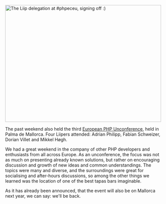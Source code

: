 <a href="https://www.flickr.com/photos/mikkelhoegh/14190237286" title="The Liip delegation at #phpeceu, signing off :) by Mikkel Høgh, on Flickr"><img src="https://farm3.staticflickr.com/2939/14190237286_9c2f63ff99.jpg" width="500" height="375" alt="The Liip delegation at #phpeceu, signing off :)"></a>

The past weekend also held the third [European PHP Unconference][unconf], held in Palma de Mallorca.
Four Liipers attended: Adrian Philipp, Fabian Schweizer, Dorian Villet and Mikkel Høgh.

We had a great weekend in the company of other PHP developers and enthusiasts from all across Europe. As an unconference, the focus was not as much on presenting already known solutions, but rather on encouraging discussion and growth of new ideas and common understandings. The topics were many and diverse, and the surroundings were great for socialising and after-hours discussions, so among the other things we learned was the location of one of the best tapas bars imaginable.

As it has already been announced, that the event will also be on Mallorca next year, we can say: we'll be back.

[unconf]: http://www.phpuceu.org/
